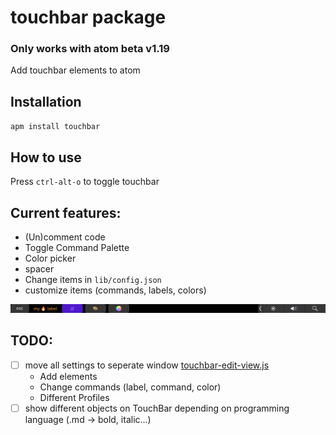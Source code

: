 # touchbar package

### Only works with atom beta v1.19

Add touchbar elements to atom

## Installation
`apm install touchbar`

## How to use
Press `ctrl-alt-o` to toggle touchbar

## Current features:
- (Un)comment code
- Toggle Command Palette
- Color picker
- spacer
- Change items in `lib/config.json`
- customize items (commands, labels, colors)

![touchbar screenshot](touch_screenshot.png)

## TODO:
- [ ] move all settings to seperate window [touchbar-edit-view.js](lib/touchbar-edit-view.js)
  - Add elements
  - Change commands (label, command, color)
  - Different Profiles
- [ ] show different objects on TouchBar depending on programming language (.md -> bold, italic...)
